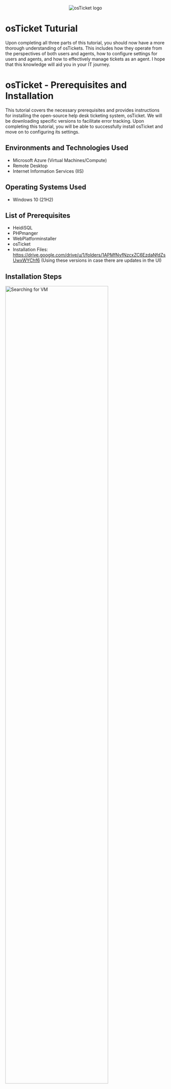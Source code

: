 <p align="center">
<img src="https://i.imgur.com/Clzj7Xs.png" alt="osTicket logo"/>
</p>
<h1>osTicket Tuturial</h1>

Upon completing all three parts of this tutorial, you should now have a more thorough understanding of osTickets. This includes how they operate from the perspectives of both users and agents, how to configure settings for users and agents, and how to effectively manage tickets as an agent. I hope that this knowledge will aid you in your IT journey.

<h1>osTicket - Prerequisites and Installation</h1>
This tutorial covers the necessary prerequisites and provides instructions for installing the open-source help desk ticketing system, osTicket. We will be downloading specific versions to facilitate error tracking. Upon completing this tutorial, you will be able to successfully install osTicket and move on to configuring its settings.
<br />


<h2>Environments and Technologies Used</h2>

- Microsoft Azure (Virtual Machines/Compute)
- Remote Desktop
- Internet Information Services (IIS)

<h2>Operating Systems Used </h2>

- Windows 10</b> (21H2)

<h2>List of Prerequisites</h2>

- HeidiSQL
- PHPmanger
- WebPlatforminstaller
- osTicket
- Installation Files: https://drive.google.com/drive/u/1/folders/1APMfNyfNzcxZC6EzdaNfdZsUwxWYChf6 (Using these versions in case there are updates in the UI)


<h2>Installation Steps</h2>

<p>
<img src="https://i.imgur.com/ADUIJNc.png" width="80%" alt="Searching for VM"/>
</p>
<p>

    Look up Virtual Machines and click on the result.  
</p>
<br />

<p>
<img src="https://i.imgur.com/vb5bYkr.png" width="80%" alt="Disk Sanitization Steps"/>
</p>
<p>

Since we haven't created the resource group for the VM yet, we will let it create one for us. Memorize or (not the best practice but its only for this )write down the username and password. We will choose a windows OS , with 4vpc(so you can run the VM quicker)  , leave the default settings for the Network, Disk and create the VM.
</p>
<br />

<p>
<img src="https://i.imgur.com/nhLMOla.png" width="80%" alt="Disk Sanitization Steps"/>
</p>
<p>

Remote into the VM via remote desktop connection with the VM's public address as shown above. And enter the user and password when prompted. </p>
<br />

<p>
<img src="https://i.imgur.com/VCfd7Eo.png" width="80%" alt="Disk Sanitization Steps"/>
</p>
<p>

Once in the VM, go to the control panel>"uninstall a program"> "turn windows features on or off">Highlight Internet Information Services>"OK". This creates a webserver on the VM which can be used to server osTicket.
</p>
<br />

<p>
<img src="https://i.imgur.com/T3ijOTG.png" width="80%" alt="Disk Sanitization Steps"/>
</p>
<p>

    Install Web Platform Installer download from the "Installation Files" above.

    Open WPI and Add MySQL 5.5 and all simple versions of x86 PHP up until 7.3 but not 7.4

    Click Install.

    Name: root

    Password: Password1(can be whatever but be sure to remember or write it down).
    
A screen similar to the one above might appear in which to download the things needed so I would download the PHP manager and Microsoft Visual C++(ignore the php5.3.28).Find the links in Installation Files. And might as well download osticket while you are there.
</p>
<br />


<p>
<img src="https://i.imgur.com/M8aNb0r.png" width="80%" alt="Disk Sanitization Steps"/>
</p>
<p>

    Open File Explorer, go to downloads and "extract all" the osticket Folder.
    
    Open the extracted osTicket folder .
    
    Extract and copy the “upload” folder INTO c:\inetpub\wwwroot.
    
    Within c:\inetpub\wwwroot, Rename “upload” to “osTicket”
</p>
<br />


<p>
<img src="https://i.imgur.com/YbinGos.png" width="80%" alt="Disk Sanitization Steps"/>
</p>
<p>
<img src="https://i.imgur.com/NL0ZEl1.png" width="80%" alt="Disk Sanitization Steps"/>
</p>
<p>
Restart IIS as shown above.
    
Go to sites > Default > osTicket

On the right tab, click “Browse *:80”
    
And a similar page should open up in the browser as shown below.
</p>
<br />
<p>
<img src="https://i.imgur.com/kFyMmkE.png" width="80%" alt="Disk Sanitization Steps"/>
============================================================================================


<img src="https://i.imgur.com/WkXDPsw.png" width="80%" alt="Disk Sanitization Steps"/>
</p>
<p>
Go back to IIS, sites > Default > osTicket

    Double-click PHP Manager
    

    Click “Enable or disable an extension”
    
    Enable: php_imap.dll , php_intl.dll , php_opcache.dll

    Refresh the page and changes above should be seen.
</p>
<br />


<p>
<img src="https://i.imgur.com/YEATvTz.png" width="80%" alt="Disk Sanitization Steps"/>
</p>
<p>

    Change C:\inetpub\wwwroot\osTicket\include\ost-sampleconfig.php to "ost-config.php"
</p>
<br />


<p>
<img src="https://i.imgur.com/snv80yb.png" width="80%" alt="Disk Sanitization Steps"/>
</p>
<p>

    Assigning Permissions: ost-config.php
    
    ost-config.php>right click>properties>security> 

    Disable inheritance > Remove All
    
    New Permissions > Everyone > Full access
</p>
<br />


<p>
<img src="https://i.imgur.com/KnXMxq6.png" width="80%" alt="Disk Sanitization Steps"/>
</p>
<p>

Go back to the page and you will see a similar page as shown above. Just fill the emails as you like. The important part is the username and password for the admin.A better username might have been user_admin.Remember them or write it down for now.
</p>
<br />

<p>
<img src="https://i.imgur.com/O0tNcUA.png" width="80%" alt="Disk Sanitization Steps"/>
<img src="https://i.imgur.com/jfphMDu.png" width="80%" alt="Disk Sanitization Steps"/> 
</p>
<p>
    

    Download and Install HeidiSQL (from the installation files)

    Remember the MySQL database we made at the start. Well HeidiSQL is a client that allows us to connect to that database
 
    Create a new session, root/Password1 which is the credentials we made for the SQL at the start.

    Connect to the session and create a database called “osTicket” by right clicking on "unnamed">create new.
</p>
<br />


<p>
<img src="https://i.imgur.com/ufMlRgV.png" width="80%" alt="Disk Sanitization Steps"/>
</p>
<p>

    MySQL Database: osTicket

    MySQL Username: root

    MySQL Password: Password1

</p>
<br />


<p>
<img src="https://i.imgur.com/qbAEgdt.png" width="80%" alt="Disk Sanitization Steps"/>
</p>
<p>

    If you have done everything correctly then you should see a page like the one above.

    If so then try to login as a staff with the link on the bottom right under "Staff Control Panel".
</p>
<br />


<p>
<img src="https://i.imgur.com/WhWBs2i.png" width="80%" alt="Disk Sanitization Steps"/>
</p>
<p>
With this we are done but let's clean some things up.
    
Delete C:\inetpub\wwwroot\osTicket\setup which makes it so that osticket doesn't bug us with prompts every time we login. If it doesn't allow you to delete it, open the file and delete everything inside first.
    
Set Permissions to “Read” only: C:\inetpub\wwwroot\osTicket\include\ost-config.php like we did before so only people with permission can change things.
</p>
<br />



